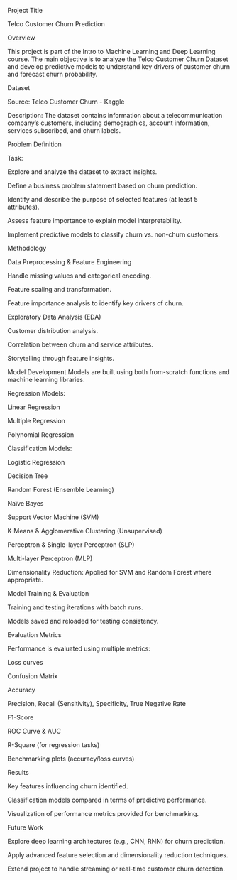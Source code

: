 Project Title

Telco Customer Churn Prediction

Overview

This project is part of the Intro to Machine Learning and Deep Learning course.
The main objective is to analyze the Telco Customer Churn Dataset and develop predictive models to understand key drivers of customer churn and forecast churn probability.

Dataset

Source: Telco Customer Churn - Kaggle

Description: The dataset contains information about a telecommunication company’s customers, including demographics, account information, services subscribed, and churn labels.

Problem Definition

Task:

Explore and analyze the dataset to extract insights.

Define a business problem statement based on churn prediction.

Identify and describe the purpose of selected features (at least 5 attributes).

Assess feature importance to explain model interpretability.

Implement predictive models to classify churn vs. non-churn customers.

Methodology

Data Preprocessing & Feature Engineering

Handle missing values and categorical encoding.

Feature scaling and transformation.

Feature importance analysis to identify key drivers of churn.

Exploratory Data Analysis (EDA)

Customer distribution analysis.

Correlation between churn and service attributes.

Storytelling through feature insights.

Model Development
Models are built using both from-scratch functions and machine learning libraries.

Regression Models:

Linear Regression

Multiple Regression

Polynomial Regression

Classification Models:

Logistic Regression

Decision Tree

Random Forest (Ensemble Learning)

Naïve Bayes

Support Vector Machine (SVM)

K-Means & Agglomerative Clustering (Unsupervised)

Perceptron & Single-layer Perceptron (SLP)

Multi-layer Perceptron (MLP)

Dimensionality Reduction: Applied for SVM and Random Forest where appropriate.

Model Training & Evaluation

Training and testing iterations with batch runs.

Models saved and reloaded for testing consistency.

Evaluation Metrics

Performance is evaluated using multiple metrics:

Loss curves

Confusion Matrix

Accuracy

Precision, Recall (Sensitivity), Specificity, True Negative Rate

F1-Score

ROC Curve & AUC

R-Square (for regression tasks)

Benchmarking plots (accuracy/loss curves)

Results

Key features influencing churn identified.

Classification models compared in terms of predictive performance.

Visualization of performance metrics provided for benchmarking.

Future Work

Explore deep learning architectures (e.g., CNN, RNN) for churn prediction.

Apply advanced feature selection and dimensionality reduction techniques.

Extend project to handle streaming or real-time customer churn detection.
